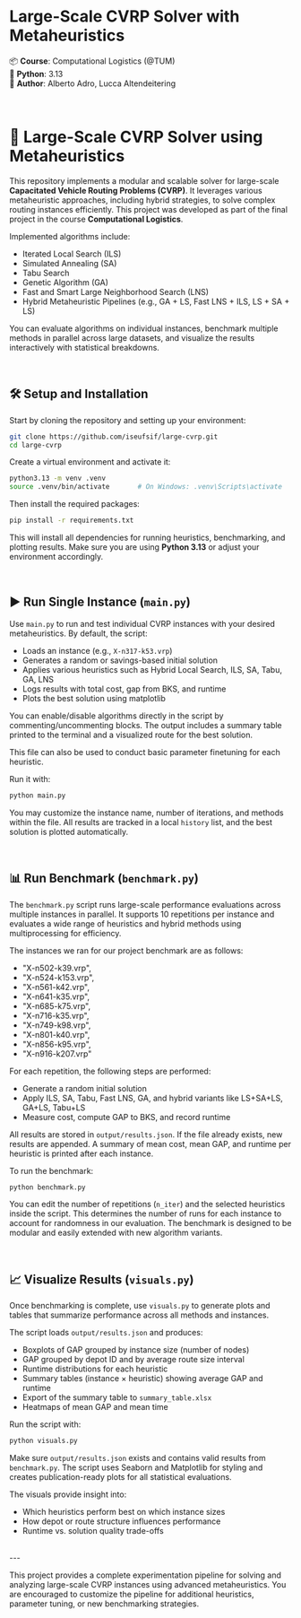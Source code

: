 # Large-Scale CVRP Solver with Metaheuristics

📦 **Course**: Computational Logistics (@TUM)  
🐍 **Python**: 3.13  
📁 **Author**: Alberto Adro, Lucca Altendeitering

<br/>

# 🚚 Large-Scale CVRP Solver using Metaheuristics

This repository implements a modular and scalable solver for large-scale **Capacitated Vehicle Routing Problems (CVRP)**. It leverages various metaheuristic approaches, including hybrid strategies, to solve complex routing instances efficiently. This project was developed as part of the final project in the course **Computational Logistics**.

Implemented algorithms include:
- Iterated Local Search (ILS)
- Simulated Annealing (SA)
- Tabu Search
- Genetic Algorithm (GA)
- Fast and Smart Large Neighborhood Search (LNS)
- Hybrid Metaheuristic Pipelines (e.g., GA + LS, Fast LNS + ILS, LS + SA + LS)

You can evaluate algorithms on individual instances, benchmark multiple methods in parallel across large datasets, and visualize the results interactively with statistical breakdowns.

<br/>

## 🛠️ Setup and Installation

Start by cloning the repository and setting up your environment:

```bash
git clone https://github.com/iseufsif/large-cvrp.git
cd large-cvrp
```

Create a virtual environment and activate it:

```bash
python3.13 -m venv .venv
source .venv/bin/activate       # On Windows: .venv\Scripts\activate
```

Then install the required packages:

```bash
pip install -r requirements.txt
```

This will install all dependencies for running heuristics, benchmarking, and plotting results. Make sure you are using **Python 3.13** or adjust your environment accordingly.

<br/>

## ▶️ Run Single Instance (`main.py`)

Use `main.py` to run and test individual CVRP instances with your desired metaheuristics. By default, the script:

- Loads an instance (e.g., `X-n317-k53.vrp`)
- Generates a random or savings-based initial solution
- Applies various heuristics such as Hybrid Local Search, ILS, SA, Tabu, GA, LNS
- Logs results with total cost, gap from BKS, and runtime
- Plots the best solution using matplotlib

You can enable/disable algorithms directly in the script by commenting/uncommenting blocks. The output includes a summary table printed to the terminal and a visualized route for the best solution.

This file can also be used to conduct basic parameter finetuning for each heuristic.

Run it with:

```bash
python main.py
```

You may customize the instance name, number of iterations, and methods within the file. All results are tracked in a local `history` list, and the best solution is plotted automatically.

<br/>

## 📊 Run Benchmark (`benchmark.py`)

The `benchmark.py` script runs large-scale performance evaluations across multiple instances in parallel. It supports 10 repetitions per instance and evaluates a wide range of heuristics and hybrid methods using multiprocessing for efficiency.

The instances we ran for our project benchmark are as follows:

- "X-n502-k39.vrp", 
- "X-n524-k153.vrp",
- "X-n561-k42.vrp",
- "X-n641-k35.vrp",
- "X-n685-k75.vrp",
- "X-n716-k35.vrp",
- "X-n749-k98.vrp",
- "X-n801-k40.vrp",
- "X-n856-k95.vrp",
- "X-n916-k207.vrp"

For each repetition, the following steps are performed:
- Generate a random initial solution
- Apply ILS, SA, Tabu, Fast LNS, GA, and hybrid variants like LS+SA+LS, GA+LS, Tabu+LS
- Measure cost, compute GAP to BKS, and record runtime

All results are stored in `output/results.json`. If the file already exists, new results are appended. A summary of mean cost, mean GAP, and runtime per heuristic is printed after each instance.

To run the benchmark:

```bash
python benchmark.py
```

You can edit the number of repetitions (`n_iter`) and the selected heuristics inside the script. This determines the number of runs for each instance to account for randomness in our evaluation. The benchmark is designed to be modular and easily extended with new algorithm variants.

<br/>

## 📈 Visualize Results (`visuals.py`)

Once benchmarking is complete, use `visuals.py` to generate plots and tables that summarize performance across all methods and instances.

The script loads `output/results.json` and produces:

- Boxplots of GAP grouped by instance size (number of nodes)
- GAP grouped by depot ID and by average route size interval
- Runtime distributions for each heuristic
- Summary tables (instance × heuristic) showing average GAP and runtime
- Export of the summary table to `summary_table.xlsx`
- Heatmaps of mean GAP and mean time

Run the script with:

```bash
python visuals.py
```

Make sure `output/results.json` exists and contains valid results from `benchmark.py`. The script uses Seaborn and Matplotlib for styling and creates publication-ready plots for all statistical evaluations.

The visuals provide insight into:
- Which heuristics perform best on which instance sizes
- How depot or route structure influences performance
- Runtime vs. solution quality trade-offs

<br/>
---
<br/>

This project provides a complete experimentation pipeline for solving and analyzing large-scale CVRP instances using advanced metaheuristics. You are encouraged to customize the pipeline for additional heuristics, parameter tuning, or new benchmarking strategies.




